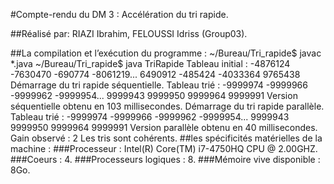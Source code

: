 #Compte-rendu du DM 3 : Accélération du tri rapide.

##Réalisé par: RIAZI Ibrahim, FELOUSSI Idriss  (Group03).

##La compilation et l’exécution du programme :
    ~/Bureau/Tri_rapide$ javac *.java
    ~/Bureau/Tri_rapide$ java TriRapide
    Tableau initial :  -4876124 -7630470 -690774 -8061219... 6490912 -485424 -4033364 9765438
    Démarrage du tri rapide séquentielle.
    Tableau trié :  -9999974 -9999966 -9999962 -9999954... 9999943 9999950 9999964 9999991
    Version séquentielle obtenu en 103 millisecondes.
    Démarrage du tri rapide parallèle.
    Tableau trié : -9999974 -9999966 -9999962 -9999954... 9999943 9999950 9999964 9999991
    Version parallèle obtenu en 40 millisecondes.
    Gain observé : 2
    Les tris sont cohérents.
##les spécificités matérielles de la machine :
###Processeur : Intel(R) Core(TM) i7-4750HQ CPU @ 2.00GHZ.
###Coeurs : 4.
###Processeurs logiques : 8.
###Mémoire vive disponible : 8Go.